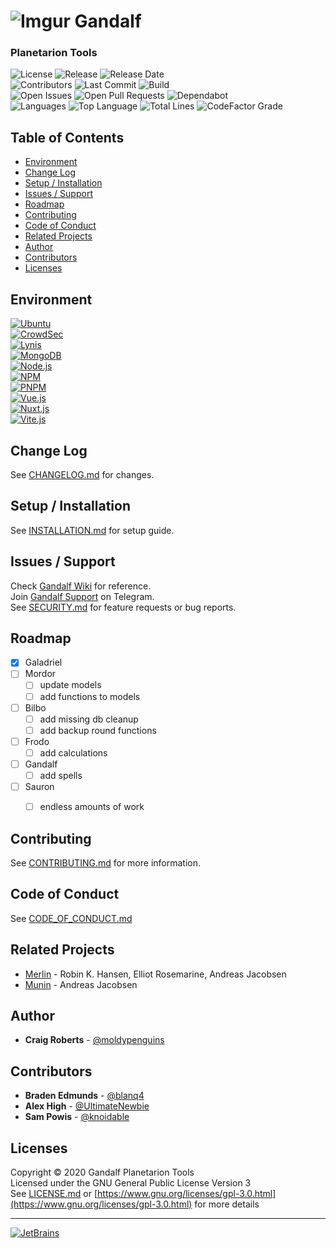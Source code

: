 # ![Imgur](https://imgur.com/SNQjhh4.png) Gandalf
### Planetarion Tools

![License](https://img.shields.io/github/license/moldypenguins/Gandalf?logo=GNU&style=for-the-badge)
![Release](https://img.shields.io/github/v/release/moldypenguins/Gandalf?style=for-the-badge&logo=GitHub&include_prereleases)
![Release Date](https://img.shields.io/github/release-date-pre/moldypenguins/Gandalf?logo=GitHub&style=for-the-badge)  
![Contributors](https://img.shields.io/github/contributors/moldypenguins/Gandalf?style=for-the-badge&logo=GitHub)
![Last Commit](https://img.shields.io/github/last-commit/moldypenguins/Gandalf?style=for-the-badge&logo=GitHub)
![Build](https://img.shields.io/github/workflow/status/moldypenguins/Gandalf/CodeQL?style=for-the-badge&logo=GitHub)  
![Open Issues](https://img.shields.io/github/issues-raw/moldypenguins/Gandalf?style=for-the-badge&logo=GitHub)
![Open Pull Requests](https://img.shields.io/github/issues-pr-raw/moldypenguins/Gandalf?style=for-the-badge&logo=GitHub)
![Dependabot](https://img.shields.io/static/v1?style=for-the-badge&label=Dependabot&message=enabled&color=33CC11&logo=Dependabot)  
![Languages](https://img.shields.io/github/languages/count/moldypenguins/Gandalf?style=for-the-badge&logo=GitHub)
![Top Language](https://img.shields.io/github/languages/top/moldypenguins/Gandalf?style=for-the-badge&logo=GitHub)
![Total Lines](https://img.shields.io/tokei/lines/github/moldypenguins/Gandalf?style=for-the-badge&logo=GitHub)
![CodeFactor Grade](https://img.shields.io/codefactor/grade/github/moldypenguins/Gandalf?style=for-the-badge&logo=CodeFactor)


## Table of Contents
* [Environment](#environment)
* [Change Log](#change-log)
* [Setup / Installation](#setup-/-installation)
* [Issues / Support](#issues-/-support)
* [Roadmap](#roadmap)
* [Contributing](#contributing)
* [Code of Conduct](#code-of-conduct)
* [Related Projects](#related-projects)
* [Author](#author)
* [Contributors](#contributors)
* [Licenses](#licenses)


## Environment
[![Ubuntu](https://img.shields.io/static/v1?style=for-the-badge&logo=Ubuntu&label=Ubuntu&message=22.04.1&color=E95420)](https://ubuntu.com/)  
[![CrowdSec](https://img.shields.io/static/v1?style=for-the-badge&logo=Linux&label=CrowdSec&message=1.4.0&color=FCC624)](https://crowdsec.net/)  
[![Lynis](https://img.shields.io/static/v1?style=for-the-badge&logo=Linux&label=Lynis&message=3.0.8&color=FCC624)](https://cisofy.com/lynis/)  
[![MongoDB](https://img.shields.io/static/v1?style=for-the-badge&logo=MongoDB&label=MongoDB&message=6.0.3&color=47A248)](https://www.mongodb.com/)  
[![Node.js](https://img.shields.io/static/v1?style=for-the-badge&logo=Node.js&label=Node.js&message=18.12.1&color=339933)](https://nodejs.org/)  
[![NPM](https://img.shields.io/static/v1?style=for-the-badge&logo=NPM&label=NPM&message=v8.19.3&color=CB3837)](https://www.npmjs.com/)  
[![PNPM](https://img.shields.io/static/v1?style=for-the-badge&logo=PNPM&label=PNPM&message=7.18.1&color=f69220)](https://www.pnpm.io/)  
[![Vue.js](https://img.shields.io/static/v1?style=for-the-badge&logo=Vue.js&label=Vue.js&message=3.2.45&color=339933)](https://vuejs.io/)  
[![Nuxt.js](https://img.shields.io/static/v1?style=for-the-badge&logo=Nuxt.js&label=Nuxt.js&message=v&color=339933)](https://nuxtjs.io/)  
[![Vite.js](https://img.shields.io/static/v1?style=for-the-badge&logo=Vite&label=Vite&message=v&color=339933)](https://github.com/antfu/vite)  



## Change Log
See [CHANGELOG.md](CHANGELOG.md) for changes.  



## Setup / Installation
See [INSTALLATION.md](INSTALLATION.md) for setup guide.  


## Issues / Support
Check [Gandalf Wiki](https://github.com/moldypenguins/Gandalf/wiki) for reference.  
Join [Gandalf Support](https://t.me/joinchat/HPVnlgHnFUShtg_D) on Telegram.  
See [SECURITY.md](SECURITY.md) for feature requests or bug reports. 


## Roadmap
- [x] Galadriel
- [ ] Mordor
  - [ ] update models
  - [ ] add functions to models
- [ ] Bilbo
  - [ ] add missing db cleanup
  - [ ] add backup round functions
- [ ] Frodo
  - [ ] add calculations
- [ ] Gandalf
  - [ ] add spells
- [ ] Sauron
  -  [ ] endless amounts of work


## Contributing
See [CONTRIBUTING.md](CONTRIBUTING.md) for more information. 


## Code of Conduct
See [CODE_OF_CONDUCT.md](CODE_OF_CONDUCT.md) 


## Related Projects
* [Merlin](https://github.com/ellonweb/merlin) - Robin K. Hansen, Elliot Rosemarine, Andreas Jacobsen 
* [Munin](https://github.com/munin/munin) - Andreas Jacobsen 


## Author
* **Craig Roberts** - [@moldypenguins](https://t.me/moldypenguins)


## Contributors
* **Braden Edmunds** - [@blanq4](https://t.me/blanq4)
* **Alex High** - [@UltimateNewbie](https://t.me/UltimateNewbie)
* **Sam Powis** - [@knoidable](https://t.me/knoidable)


## Licenses
Copyright © 2020 Gandalf Planetarion Tools  
Licensed under the GNU General Public License Version 3  
See [LICENSE.md](LICENSE.md) or [https://www.gnu.org/licenses/gpl-3.0.html](https://www.gnu.org/licenses/gpl-3.0.html) for more details
*** 
[![JetBrains](https://img.shields.io/badge/Developed%20Using-JetBrains%20Tools-000000?style=for-the-badge&logo=JetBrains)](https://www.jetbrains.com/)
